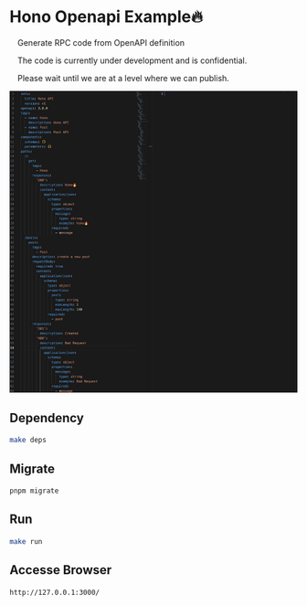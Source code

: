 # Hono Openapi Example🔥

&emsp;Generate RPC code from OpenAPI definition

&emsp;The code is currently under development and is confidential.

&emsp;Please wait until we are at a level where we can publish.

![demo](webp/demo.webp)

## Dependency
```sh
make deps
```

## Migrate
```sh
pnpm migrate
```

## Run

```sh
make run
```

## Accesse Browser
```
http://127.0.0.1:3000/
```